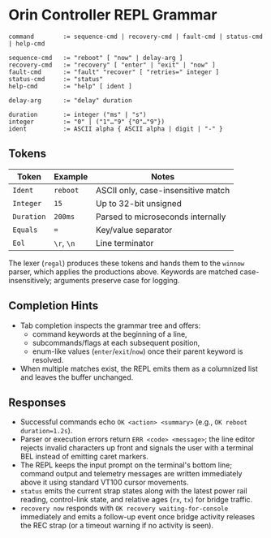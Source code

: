 # Orin Controller REPL Grammar

```
command        := sequence-cmd | recovery-cmd | fault-cmd | status-cmd | help-cmd

sequence-cmd   := "reboot" [ "now" | delay-arg ]
recovery-cmd   := "recovery" [ "enter" | "exit" | "now" ]
fault-cmd      := "fault" "recover" [ "retries=" integer ]
status-cmd     := "status"
help-cmd       := "help" [ ident ]

delay-arg      := "delay" duration

duration       := integer ("ms" | "s")
integer        := "0" | ("1"…"9" {"0"…"9"})
ident          := ASCII alpha { ASCII alpha | digit | "-" }
```

## Tokens

| Token        | Example      | Notes                               |
|--------------|--------------|-------------------------------------|
| `Ident`      | `reboot`     | ASCII only, case-insensitive match  |
| `Integer`    | `15`         | Up to 32-bit unsigned               |
| `Duration`   | `200ms`      | Parsed to microseconds internally   |
| `Equals`     | `=`          | Key/value separator                 |
| `Eol`        | `\r`, `\n`   | Line terminator                     |

The lexer (`regal`) produces these tokens and hands them to the `winnow` parser, which applies the productions above. Keywords are matched case-insensitively; arguments preserve case for logging.

## Completion Hints

- Tab completion inspects the grammar tree and offers:
  - command keywords at the beginning of a line,
  - subcommands/flags at each subsequent position,
  - enum-like values (`enter`/`exit`/`now`) once their parent keyword is resolved.
- When multiple matches exist, the REPL emits them as a columnized list and leaves the buffer unchanged.

## Responses

- Successful commands echo `OK <action> <summary>` (e.g., `OK reboot duration=1.2s`).
- Parser or execution errors return `ERR <code> <message>`; the line editor rejects invalid characters up front and signals the user with a terminal BEL instead of emitting caret markers.
- The REPL keeps the input prompt on the terminal's bottom line; command output and telemetry messages are written immediately above it using standard VT100 cursor movements.
- `status` emits the current strap states along with the latest power rail reading, control-link state, and relative ages (`rx`, `tx`) for bridge traffic.
- `recovery now` responds with `OK recovery waiting-for-console` immediately and emits a follow-up event once bridge activity releases the REC strap (or a timeout warning if no activity is seen).
